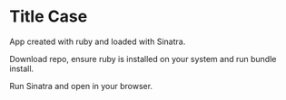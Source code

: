 # Title Case

App created with ruby and loaded with Sinatra.

Download repo, ensure ruby is installed on your system and run bundle install.

Run Sinatra and open in your browser.
